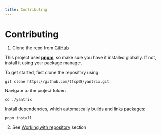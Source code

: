 ```yaml
---
title: Contributing
---
```


# Contributing

1. Clone the repo from [GitHub](https://github.com/tfcp68/yantrix)

This project uses [**pnpm**](https://pnpm.io/), so make sure you have it installed globally. If not, install it using your package manager.

To get started, first clone the repository using:

```shell
git clone https://github.com/tfcp68/yantrix.git
```

Navigate to the project folder:

```shell
cd ./yantrix
```

Install dependencies, which automatically builds and links packages:
```shell
pnpm install
```

2. See [Working with repository](1_working_with_repo.html) section


